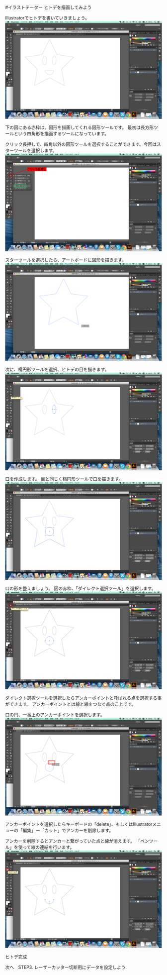 
#イラストテーター ヒトデを描画してみよう

Illustratorでヒトデを書いていきましょう。
<br>
![](LC-2-22-01.png)



下の図にある赤枠は、図形を描画してくれる図形ツールです。
最初は長方形ツールという四角形を描画するツールになっています。

クリック長押しで、四角以外の図形ツールを選択することができます。今回はスターツールを選択します。
<br>
![](LC-2-22-02.png)

スターツールを選択したら、アートボードに図形を描きます。
<br>
![](LC-2-22-03.png)


次に、楕円形ツールを選択、ヒトデの目を描きます。
<br>
![](LC-2-22-04.png)


口を作成します。
目と同じく楕円形ツールで口を描きます。
<br>
![](LC-2-22-05.png)

口の形を整えましょう。
図の赤枠、「ダイレクト選択ツール」を選択します。
<br>
![](LC-2-22-06.png)

ダイレクト選択ツールを選択したらアンカーポイントと呼ばれる点を選択する事ができます。
アンカーポイントとは線と線をつなぐ点のことです。

口の円、一番上のアンカーポイントを選択します。
<br>
![](LC-2-22-07.png)

アンカーポイントを選択したらキーボードの「delete」、もしくはIllustratorメニューの「編集」ー「カット」でアンカーを削除します。

アンカーを削除するとアンカーと繋がっていた点と線が消えます。
「ペンツール」を使って線の連結を行います。
<br>
![](LC-2-22-08.png)



ヒトデ完成


次へ　STEP3. レーザーカッター切断用にデータを設定しよう